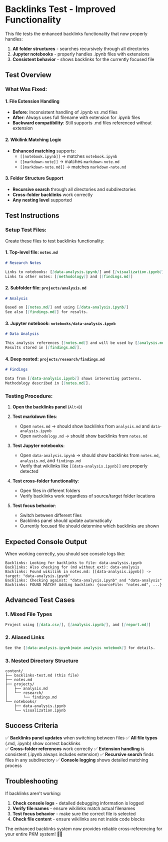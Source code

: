 # Backlinks Test - Improved Functionality

This file tests the enhanced backlinks functionality that now properly handles:
1. **All folder structures** - searches recursively through all directories
2. **Jupyter notebooks** - properly handles .ipynb files with extensions
3. **Consistent behavior** - shows backlinks for the currently focused file

## Test Overview

### What Was Fixed:

#### 1. **File Extension Handling**
- **Before**: Inconsistent handling of .ipynb vs .md files
- **After**: Always uses full filename with extension for .ipynb files
- **Backward compatibility**: Still supports .md files referenced without extension

#### 2. **Wikilink Matching Logic**
- **Enhanced matching** supports:
  - `[[notebook.ipynb]]` → matches `notebook.ipynb`
  - `[[markdown-note]]` → matches `markdown-note.md`
  - `[[markdown-note.md]]` → matches `markdown-note.md`

#### 3. **Folder Structure Support**
- **Recursive search** through all directories and subdirectories
- **Cross-folder backlinks** work correctly
- **Any nesting level** supported

## Test Instructions

### Setup Test Files:

Create these files to test backlinks functionality:

#### 1. **Top-level file**: `notes.md`
```markdown
# Research Notes

Links to notebooks: [[data-analysis.ipynb]] and [[visualization.ipynb]]
Links to other notes: [[methodology]] and [[findings.md]]
```

#### 2. **Subfolder file**: `projects/analysis.md`
```markdown
# Analysis

Based on [[notes.md]] and using [[data-analysis.ipynb]]
See also [[findings.md]] for results.
```

#### 3. **Jupyter notebook**: `notebooks/data-analysis.ipynb`
```markdown
# Data Analysis

This analysis references [[notes.md]] and will be used by [[analysis.md]].
Results stored in [[findings.md]].
```

#### 4. **Deep nested**: `projects/research/findings.md`
```markdown
# Findings

Data from [[data-analysis.ipynb]] shows interesting patterns.
Methodology described in [[notes.md]].
```

### Testing Procedure:

1. **Open the backlinks panel** (`Alt+B`)

2. **Test markdown files**:
   - Open `notes.md` → should show backlinks from `analysis.md` and `data-analysis.ipynb`
   - Open `methodology.md` → should show backlinks from `notes.md`

3. **Test Jupyter notebooks**:
   - Open `data-analysis.ipynb` → should show backlinks from `notes.md`, `analysis.md`, and `findings.md`
   - Verify that wikilinks like `[[data-analysis.ipynb]]` are properly detected

4. **Test cross-folder functionality**:
   - Open files in different folders
   - Verify backlinks work regardless of source/target folder locations

5. **Test focus behavior**:
   - Switch between different files
   - Backlinks panel should update automatically
   - Currently focused file should determine which backlinks are shown

## Expected Console Output

When working correctly, you should see console logs like:

```
Backlinks: Looking for backlinks to file: data-analysis.ipynb
Backlinks: Also checking for (md without ext): data-analysis
Backlinks: Found wikilink in notes.md: [[data-analysis.ipynb]] -> target: "data-analysis.ipynb"
Backlinks: Checking against: "data-analysis.ipynb" and "data-analysis"
Backlinks: FOUND MATCH! Adding backlink: {sourceFile: "notes.md", ...}
```

## Advanced Test Cases

### 1. **Mixed File Types**
```markdown
Project using [[data.csv]], [[analysis.ipynb]], and [[report.md]]
```

### 2. **Aliased Links**
```markdown
See the [[data-analysis.ipynb|main analysis notebook]] for details.
```

### 3. **Nested Directory Structure**
```
content/
├── backlinks-test.md (this file)
├── notes.md
├── projects/
│   ├── analysis.md
│   └── research/
│       └── findings.md
└── notebooks/
    ├── data-analysis.ipynb
    └── visualization.ipynb
```

## Success Criteria

✅ **Backlinks panel updates** when switching between files
✅ **All file types** (.md, .ipynb) show correct backlinks  
✅ **Cross-folder references** work correctly
✅ **Extension handling** is consistent (.ipynb always includes extension)
✅ **Recursive search** finds files in any subdirectory
✅ **Console logging** shows detailed matching process

## Troubleshooting

If backlinks aren't working:

1. **Check console logs** - detailed debugging information is logged
2. **Verify file names** - ensure wikilinks match actual filenames
3. **Test focus behavior** - make sure the correct file is selected
4. **Check file content** - ensure wikilinks are not inside code blocks

The enhanced backlinks system now provides reliable cross-referencing for your entire PKM system! 🔗✨